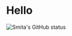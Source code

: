 # Hello

![Smita's GitHub status](https://github-readme-stats.vercel.app/api?username=smita81&theme=onedark&show_icons=true)
